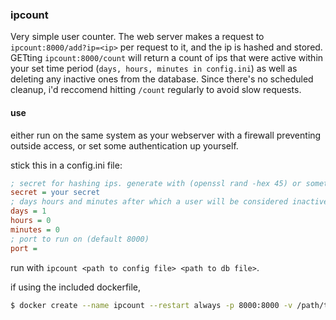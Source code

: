 ### ipcount

Very simple user counter. The web server makes a request to `ipcount:8000/add?ip=<ip>` per request to it, and the ip is hashed and stored. GETting `ipcount:8000/count` will return a count of ips that were active within your set time period (`days, hours, minutes in config.ini`) as well as deleting any inactive ones from the database. Since there's no scheduled cleanup, i'd reccomend hitting `/count` regularly to avoid slow requests.

#### use

either run on the same system as your webserver with a firewall preventing outside access, or set some authentication up yourself.

stick this in a config.ini file:
```ini
; secret for hashing ips. generate with (openssl rand -hex 45) or something similar. If this changes, you're database might briefly have duplicate entries.
secret = your secret
; days hours and minutes after which a user will be considered inactive. Large time periods will result in a larger db and slower /count requests.
days = 1
hours = 0
minutes = 0
; port to run on (default 8000)
port = 
```

run with `ipcount <path to config file> <path to db file>`.

if using the included dockerfile,

```sh
$ docker create --name ipcount --restart always -p 8000:8000 -v /path/to/config.ini:/config.ini:ro -v /path/to/data:/data ipcount
```
